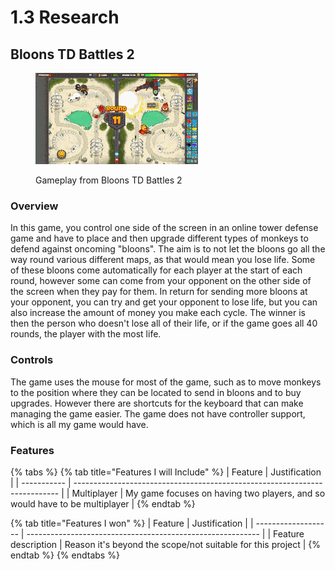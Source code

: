 # 1.3 Research

## Bloons TD Battles 2

<figure><img src="../.gitbook/assets/LameFlashyBoubou-max-1mb.gif" alt=""><figcaption><p>Gameplay from Bloons TD Battles 2</p></figcaption></figure>

### Overview

In this game, you control one side of the screen in an online tower defense game and have to place and then upgrade different types of monkeys to defend against oncoming "bloons". The aim is to not let the bloons go all the way round various different maps, as that would mean you lose life. Some of these bloons come automatically for each player at the start of each round, however some can come from your opponent on the other side of the screen when they pay for them. In return for sending more bloons at your opponent, you can try and get your opponent to lose life, but you can also increase the amount of money you make each cycle. The winner is then the person who doesn't lose all of their life, or if the game goes all 40 rounds, the player with the most life.

### Controls

The game uses the mouse for most of the game, such as to move monkeys to the position where they can be located to send in bloons and to buy upgrades. However there are shortcuts for the keyboard that can make managing the game easier. The game does not have controller support, which is all my game would have.            &#x20;

### Features

{% tabs %}
{% tab title="Features I will Include" %}
| Feature     | Justification                                                              |
| ----------- | -------------------------------------------------------------------------- |
| Multiplayer | My game focuses on having two players, and so would have to be multiplayer |
{% endtab %}

{% tab title="Features I won" %}
| Feature             | Justification                                              |
| ------------------- | ---------------------------------------------------------- |
| Feature description | Reason it's beyond the scope/not suitable for this project |
{% endtab %}
{% endtabs %}
